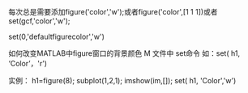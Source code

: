 
每次总是需要添加figure('color','w');或者figure('color',[1 1 1])或者set(gcf,'color','w');

set(0,'defaultfigurecolor','w') 


如何改变MATLAB中figure窗口的背景颜色
M 文件中 set命令 如：set( h1, ‘Color’，'r')


实例：
h1=figure(8);
subplot(1,2,1);
imshow(im,[]);
set( h1, 'Color','w')